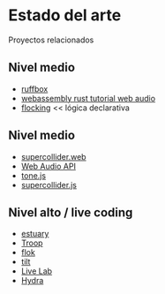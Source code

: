 # Estado del arte

Proyectos relacionados

## Nivel medio

- [ruffbox](https://github.com/the-drunk-coder/ruffbox)
- [webassembly rust tutorial web audio](https://www.toptal.com/webassembly/webassembly-rust-tutorial-web-audio)
- [flocking](https://github.com/continuing-creativity/Flocking) << lógica declarativa 

## Nivel medio

- [supercollider.web](https://github.com/khilnani/supercollider.web)
- [Web Audio API](https://developer.mozilla.org/es/docs/Web_Audio_API)
- [tone.js](https://tonejs.github.io/)
- [supercollider.js](https://github.com/crucialfelix/supercolliderjs/)

## Nivel alto / live coding

- [estuary](https://github.com/dktr0/estuary)
- [Troop](https://github.com/Qirky/Troop)
- [flok](https://github.com/munshkr/flok) 
- [tilt](https://github.com/munshkr/tilt) 
- [Live Lab](https://github.com/ojack/LiveLab)
- [Hydra](https://github.com/ojack/hydra)